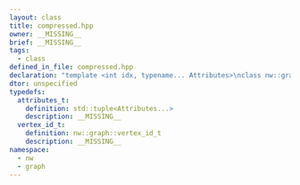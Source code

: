 ```yaml
---
layout: class
title: compressed.hpp
owner: __MISSING__
brief: __MISSING__
tags:
  - class
defined_in_file: compressed.hpp
declaration: "template <int idx, typename... Attributes>\nclass nw::graph::adjacency;"
dtor: unspecified
typedefs:
  attributes_t:
    definition: std::tuple<Attributes...>
    description: __MISSING__
  vertex_id_t:
    definition: nw::graph::vertex_id_t
    description: __MISSING__
namespace:
  - nw
  - graph
---
```

